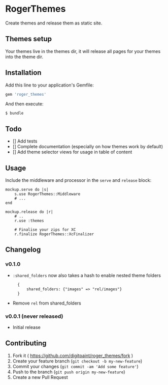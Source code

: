 # RogerThemes

Create themes and release them as static site.

## Themes setup

Your themes live in the themes dir, it will release all pages for your themes
into the theme dir.

## Installation

Add this line to your application's Gemfile:

```ruby
gem 'roger_themes'
```

And then execute:

    $ bundle


## Todo

- [] Add tests
- [] Complete documentation (especially on how themes work by default)
- [] Add theme selector views for usage in table of content

## Usage

Include the middleware and processor in the `serve` and `release` block:

```
mockup.serve do |s|
    s.use RogerThemes::Middleware
    # ...
end
```

```
mockup.release do |r|
    # ..
    r.use :themes

    # Finalise your zips for XC
    r.finalize RogerThemes::XcFinalizer
```

## Changelog

### v0.1.0

* `:shared_folders` now also takes a hash to enable nested theme folders
  ```
    {
        shared_folders: {"images" => "rel/images"}
    }
  ```
* Remove `rel` from shared_folders

### v0.0.1 (never released)

* Initial release

## Contributing

1. Fork it ( https://github.com/digitpaint/roger_themes/fork )
2. Create your feature branch (`git checkout -b my-new-feature`)
3. Commit your changes (`git commit -am 'Add some feature'`)
4. Push to the branch (`git push origin my-new-feature`)
5. Create a new Pull Request
